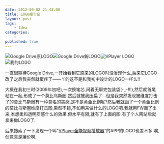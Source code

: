 ```yaml
---
date: 2012-09-02 21:48:00
title: LOGO撞车记
layout: post
tags:
    - Idea
categories:
    - 
published: true
---
```


![Google Drive原LOGO](https://byfiles.storage.live.com/y1pXh3Bcc6oK2z-0fgN9qNN1m_A5B24y_CnjXSYGwZE3lt7KLWEHA-bVn7nRxUhs7OPbzp1A6fBuLWJZCX6aG4g4Q/googledrivelogo2.jpg)![Google Drive新LOGO](https://byfiles.storage.live.com/y1pV1B1_lsugbf-rmRs6GC9boRQiaTHCf24OnxcTQs74fk0Uo0h3QoEX5ZXIu-vJFQOTAdjRmpM859WXHLnPhSC-w/googledrivelogo1.jpg)![VPlayer LOGO](https://byfiles.storage.live.com/y1pYF69-QDvLr3gWPaSNnOjODIXMAOhxOOc30U_IpEqKJZ1G1l0U3ROPGwbl9RpO9fcBd0wi7FD1neXnwLFkA4W9Q/vplayerlogo.jpg)![我的LOGO](https://byfiles.storage.live.com/y1pjhgEom_iZQPGhDPKs74xUapHGXfDwtsNa_T2rZ-wB6Sjex3rxl5I3MSU2wYSFPlkhcgichbNLWO-EQKgDK4LbQ/logo.jpg)

一直很期待Google Drive,一开始看到它原来的LOGO时没发现什么,后来它LOGO改了之后我突然就蛋疼了——丫的这不是和我初中设计的LOGO一样么!!

大概在我初三时(2009年初吧),一次换笔芯,闲着无聊完包装袋(-_-!!!),然后就首尾粘在一起,形成了一个莫比乌斯圈,然后就被我压扁了…但是我突然发现被维度打击了的莫比乌斯圈有一种莫名的美感,是不是黄金比例呢?然后我就画了一个黄金比例的莫比乌斯圈维度打击图,果然不错,不如用来做什么的LOGO吧.我就用FW画了出来,本想柔和透明质感什么的效果,但水平有限,就有了上面的图.有了个人网站后就拿来做LOGO了.

后来搜索了一下发现一个叫”[VPlayer全能视频播放器](https://vplayer.net/)”的APP的LOGO也差不多.唉,创意真是廉价啊.